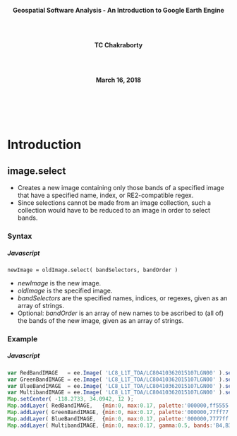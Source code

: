 <p align="center">  <b>Geospatial Software Analysis - An Introduction to Google Earth Engine</b>  </p>

<br><br>


<p align="center"> <b>TC Chakraborty</b>   </p>


<br><br>


<p align="center">  <b>March 16, 2018</b>  </p>
<br><br>
<br><br>

# Introduction



## image.select
- Creates a new image containing only those bands of a specified image that have a specified name, index, or RE2-compatible regex.
- Since selections cannot be made from an image collection, such a collection would have to be reduced to an image in order to select bands.

### Syntax

##### Javascript
```
newImage = oldImage.select( bandSelectors, bandOrder )  
```

- *newImage* is the new image.
- *oldImage* is the specified image.
- *bandSelectors* are the specified names, indices, or regexes, given as an array of strings.
- Optional: *bandOrder* is an array of new names to be ascribed to (all of) the bands of the new image, given as an array of strings.


### Example

##### Javascript
```javascript
var RedBandIMAGE   = ee.Image( 'LC8_L1T_TOA/LC80410362015107LGN00' ).select( ['B4'] );   // Los Angeles
var GreenBandIMAGE = ee.Image( 'LC8_L1T_TOA/LC80410362015107LGN00' ).select( ['B3'] );
var BlueBandIMAGE  = ee.Image( 'LC8_L1T_TOA/LC80410362015107LGN00' ).select( ['B2'] );
var MultibandIMAGE = ee.Image( 'LC8_L1T_TOA/LC80410362015107LGN00' ).select( ['B4','B3','B2'] );
Map.setCenter( -118.2733, 34.0942, 12 ); 
Map.addLayer( RedBandIMAGE,   {min:0, max:0.17, palette:'000000,ff5555'},     'RednessImage'   );
Map.addLayer( GreenBandIMAGE, {min:0, max:0.17, palette:'000000,77ff77'},     'Greenness Image');
Map.addLayer( BlueBandIMAGE,  {min:0, max:0.17, palette:'000000,7777ff'},     'Blueness Image' );
Map.addLayer( MultibandIMAGE, {min:0, max:0.17, gamma:0.5, bands:'B4,B3,B2'}, 'Multiband Image');
